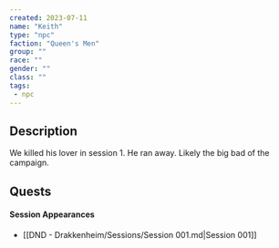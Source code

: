 ```yaml
---
created: 2023-07-11
name: "Keith"
type: "npc"
faction: "Queen's Men"
group: ""
race: ""
gender: ""
class: ""
tags:
 - npc
---
```

## Description

We killed his lover in session 1. He ran away. Likely the big bad of the campaign. 

## Quests
<!-- QueryToSerialize: TASK FROM "DND - Drakkenheim/Quests" WHERE !completed AND contains(outlinks, [[Keith]]) -->

#### Session Appearances
<!-- QueryToSerialize: LIST FROM [[Keith]] WHERE file.folder = "DND - Drakkenheim/Sessions" -->
<!-- SerializedQuery: LIST FROM [[Keith]] WHERE file.folder = "DND - Drakkenheim/Sessions" -->
- [[DND - Drakkenheim/Sessions/Session 001.md|Session 001]]
<!-- SerializedQuery END -->



